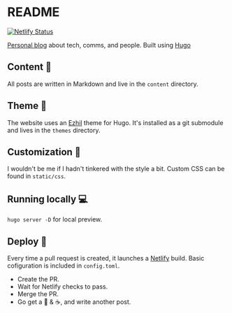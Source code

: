 # README

[![Netlify Status](https://api.netlify.com/api/v1/badges/402b1b31-65aa-4d2e-8e1f-975e42c76af4/deploy-status)](https://app.netlify.com/sites/quizzical-stonebraker-325779/deploys)

[Personal blog](https://dariagrudzien.com/) about tech, comms, and people. Built using [Hugo](https://gohugo.io/)

## Content :memo:

All posts are written in Markdown and live in the `content` directory.

## Theme :art:

The website uses an [Ezhil](https://github.com/vividvilla/ezhil) theme for Hugo. It's installed as a git submodule and lives in the `themes` directory.

## Customization :hibiscus:

I wouldn't be me if I hadn't tinkered with the style a bit. Custom CSS can be found in `static/css`.

## Running locally :computer:

`hugo server -D` for local preview.

## Deploy :rocket:

Every time a pull request is created, it launches a [Netlify](https://www.netlify.com/) build. Basic cofiguration is included in `config.toml`.

* Create the PR.
* Wait for Netlify checks to pass.
* Merge the PR.
* Go get a :cake: & :coffee:, and write another post.
